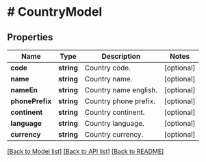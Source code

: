 # # CountryModel

## Properties

Name | Type | Description | Notes
------------ | ------------- | ------------- | -------------
**code** | **string** | Country code. | [optional]
**name** | **string** | Country name. | [optional]
**nameEn** | **string** | Country name english. | [optional]
**phonePrefix** | **string** | Country phone prefix. | [optional]
**continent** | **string** | Country continent. | [optional]
**language** | **string** | Country language. | [optional]
**currency** | **string** | Country currency. | [optional]

[[Back to Model list]](../../README.md#models) [[Back to API list]](../../README.md#endpoints) [[Back to README]](../../README.md)

